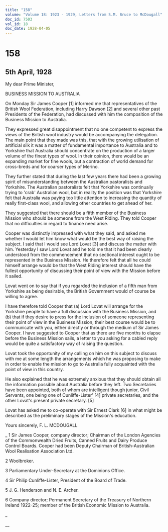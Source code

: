 ```yaml
---
title: "158"
volume: "Volume 18: 1923 - 1929, Letters from S.M. Bruce to McDougall"
doc_id: 7503
vol_id: 18
doc_date: 1928-04-05
---
```


# 158

## 5th April, 1928

My dear Prime Minister,

BUSINESS MISSION TO AUSTRALIA

On Monday Sir James Cooper [1] informed me that representatives of the British Wool Federation, including Harry Dawson [2] and several other past Presidents of the Federation, had discussed with him the composition of the Business Mission to Australia.

They expressed great disappointment that no one competent to express the views of the British wool industry would be accompanying the delegation. The main point that they made was this, that with the growing utilisation of artificial silk it was a matter of fundamental importance to Australia and to Yorkshire that Australia should concentrate on the production of a larger volume of the finest types of wool. In their opinion, there would be an expanding market for fine wools, but a contraction of world demand for cross-breds and for coarser types of Merino.

They further stated that during the last few years there had been a growing spirit of misunderstanding between the Australian pastoralists and Yorkshire. The Australian pastoralists felt that Yorkshire was continually trying to 'crab' Australian wool, but in reality the position was that Yorkshire felt that Australia was paying too little attention to increasing the quantity of really first-class wool, and allowing other countries to get ahead of her.

They suggested that there should be a fifth member of the Business Mission who should be someone from the West Riding. They told Cooper that no difficulties in regard to finance need arise.

Cooper was distinctly impressed with what they said, and asked me whether I would let him know what would be the best way of raising the subject. I said that I would see Lord Lovat [3] and discuss the matter with him. Yesterday I saw Lord Lovat and he told me that it had been clearly understood from the commencement that no sectional interest ought to be represented in the Business Mission. He therefore felt that all he could himself arrange would be that the West Riding interest should have the fullest opportunity of discussing their point of view with the Mission before it sailed.

Lovat went on to say that if you regarded the inclusion of a fifth man from Yorkshire as being desirable, the British Government would of course be willing to agree.

I have therefore told Cooper that (a) Lord Lovat will arrange for the Yorkshire people to have a full discussion with the Business Mission, and (b) that if they desire to press for the inclusion of someone representing their point of view in the Business Mission, their best course would be to communicate with you, either directly or through the medium of Sir James Cooper. I have suggested to Cooper that as there are five months to elapse before the Business Mission sails, a letter to you asking for a cabled reply would be quite a satisfactory way of raising the question.

Lovat took the opportunity of my calling on him on this subject to discuss with me at some length the arrangements which he was proposing to make in order to enable the mission to go to Australia fully acquainted with the point of view in this country.

He also explained that he was extremely anxious that they should obtain all the information possible about Australia before they left. Two Secretaries have been appointed, both of whom are intelligent though junior, Civil Servants, one being one of Cunliffe-Lister' [4] private secretaries, and the other Lovat's present private secretary. [5]

Lovat has asked me to co-operate with Sir Ernest Clark [6] in what might be described as the preliminary stages of the Mission's education.

Yours sincerely, F. L. MCDOUGALL 

_ 1 Sir James Cooper, company director; Chairman of the London Agencies of the Commonwealth Dried Fruits, Canned Fruits and Dairy Produce Control Boards. Cooper had been Deputy Chairman of British-Australian Wool Realisation Association Ltd.

2 Woolbroker.

3 Parliamentary Under-Secretary at the Dominions Office.

4 Sir Philip Cunliffe-Lister, President of the Board of Trade.

5 J. G. Henderson and N. E. Archer.

6 Company director; Permanent Secretary of the Treasury of Northern Ireland 1922-25; member of the British Economic Mission to Australia.

_

__
